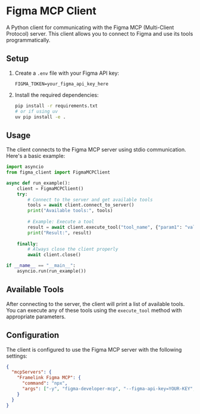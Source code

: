 # Figma MCP Client

A Python client for communicating with the Figma MCP (Multi-Client Protocol) server. This client allows you to connect to Figma and use its tools programmatically.

## Setup

1. Create a `.env` file with your Figma API key:
   ```
   FIGMA_TOKEN=your_figma_api_key_here
   ```

2. Install the required dependencies:
   ```bash
   pip install -r requirements.txt
   # or if using uv
   uv pip install -e .
   ```

## Usage

The client connects to the Figma MCP server using stdio communication. Here's a basic example:

```python
import asyncio
from figma_client import FigmaMCPClient

async def run_example():
    client = FigmaMCPClient()
    try:
        # Connect to the server and get available tools
        tools = await client.connect_to_server()
        print("Available tools:", tools)
        
        # Example: Execute a tool
        result = await client.execute_tool("tool_name", {"param1": "value1"})
        print("Result:", result)
        
    finally:
        # Always close the client properly
        await client.close()

if __name__ == "__main__":
    asyncio.run(run_example())
```

## Available Tools

After connecting to the server, the client will print a list of available tools. You can execute any of these tools using the `execute_tool` method with appropriate parameters.

## Configuration

The client is configured to use the Figma MCP server with the following settings:
```json
{
  "mcpServers": {
    "Framelink Figma MCP": {
      "command": "npx",
      "args": ["-y", "figma-developer-mcp", "--figma-api-key=YOUR-KEY", "--stdio"]
    }
  }
}
```

